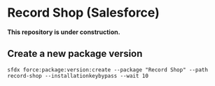# Record Shop (Salesforce)

**This repository is under construction.**

## Create a new package version

```
sfdx force:package:version:create --package "Record Shop" --path record-shop --installationkeybypass --wait 10
```